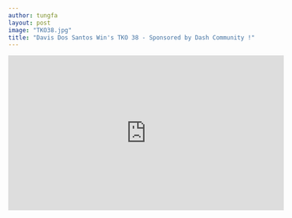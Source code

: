 ```yaml
---
author: tungfa
layout: post
image: "TKO38.jpg"
title: "Davis Dos Santos Win's TKO 38 - Sponsored by Dash Community !"
---
```

<iframe width="560" height="315" src="https://www.youtube.com/embed/1BX08FAs_VU" frameborder="0" allowfullscreen></iframe>
